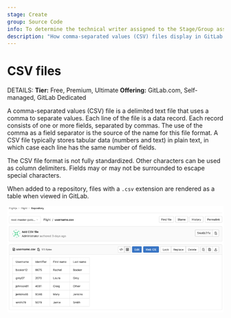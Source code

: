 ```yaml
---
stage: Create
group: Source Code
info: To determine the technical writer assigned to the Stage/Group associated with this page, see https://handbook.gitlab.com/handbook/product/ux/technical-writing/#assignments
description: "How comma-separated values (CSV) files display in GitLab projects."
---
```


# CSV files

DETAILS:
**Tier:** Free, Premium, Ultimate
**Offering:** GitLab.com, Self-managed, GitLab Dedicated

A comma-separated values (CSV) file is a delimited text file that uses a comma to separate values.
Each line of the file is a data record. Each record consists of one or more fields, separated by
commas. The use of the comma as a field separator is the source of the name for this file format.
A CSV file typically stores tabular data (numbers and text) in plain text, in which case each line
has the same number of fields.

The CSV file format is not fully standardized. Other characters can be used as column delimiters.
Fields may or may not be surrounded to escape special characters.

When added to a repository, files with a `.csv` extension are rendered as a table when viewed in
GitLab.

![CSV file rendered as a table](img/csv_file_rendered_as_table_v14_1.png)
